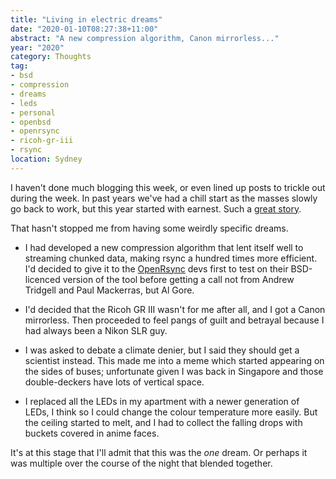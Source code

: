 ```yaml
---
title: "Living in electric dreams"
date: "2020-01-10T08:27:38+11:00"
abstract: "A new compression algorithm, Canon mirrorless..."
year: "2020"
category: Thoughts
tag:
- bsd
- compression
- dreams
- leds
- personal
- openbsd
- openrsync
- ricoh-gr-iii
- rsync
location: Sydney
---
```

I haven't done much blogging this week, or even lined up posts to trickle out during the week. In past years we've had a chill start as the masses slowly go back to work, but this year started with earnest. Such a [great story](https://en.wikipedia.org/wiki/The_Importance_of_Being_Earnest).

That hasn't stopped me from having some weirdly specific dreams.

* I had developed a new compression algorithm that lent itself well to streaming chunked data, making rsync a hundred times more efficient. I'd decided to give it to the [OpenRsync](https://www.openrsync.org/) devs first to test on their BSD-licenced version of the tool before getting a call not from Andrew Tridgell and Paul Mackerras, but Al Gore.

* I'd decided that the Ricoh GR III wasn't for me after all, and I got a Canon mirrorless. Then proceeded to feel pangs of guilt and betrayal because I had always been a Nikon SLR guy.

* I was asked to debate a climate denier, but I said they should get a scientist instead. This made me into a meme which started appearing on the sides of buses; unfortunate given I was back in Singapore and those double-deckers have lots of vertical space.

* I replaced all the LEDs in my apartment with a newer generation of LEDs, I think so I could change the colour temperature more easily. But the ceiling started to melt, and I had to collect the falling drops with buckets covered in anime faces.

It's at this stage that I'll admit that this was the *one* dream. Or perhaps it was multiple over the course of the night that blended together.

